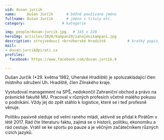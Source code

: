 ```yaml
---
uid: dusan.jurcik
name:     Dušan Jurčík  	# běžně používáné jméno
fullname: Dušan Jurčík  	# jméno s tituly etc.
category:                 # kategorie

img: people/dusan-jurcik.jpg   # 165 x 220
heroImg: articles/2020/kampan20/zahajenikampan1.jpg
description: strojvedoucí <br>Uherské Hradiště         	# kratký popis, max 160 znaků
mail:
- dusan.jurcik@pirati.cz
profiles:
  facebook: https://www.facebook.com/dusan.jurcik.9

---
```


Dušan Jurčík (*29. května 1982, Uherské Hradiště) je spoluzakládající člen místního sdružení Uh. Hradiště, člen Zlínského kraje.

Vystudoval management na SPŠ, nedokončil Zahraniční obchod a právo na právnické fakultě MU. Pracoval v různých profesích včetně malého pokusu o podnikání. Vždy jej do zpět stáhlo k logistice, které se i teď profesně věnuje.

Politiku pasivně sleduje od velmi raného mládí, aktivně se přidal k Pirátům v létě 2017. Rád čte literaturu faktu, zajímá se o historii, politiku, ekonomiku a rád cestuje. Vrátil se ke sportu po pauze a je věčným začátečníkem různých cizích jazyků.
